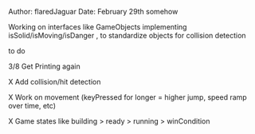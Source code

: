 Author: flaredJaguar
Date: February 29th somehow

Working on interfaces like GameObjects implementing isSolid/isMoving/isDanger ,
to standardize objects for collision detection

to do

3/8    Get Printing again 
    
X   Add collision/hit detection

X   Work on movement (keyPressed for longer = higher jump, speed ramp over time, etc)

X   Game states like building > ready > running > winCondition
